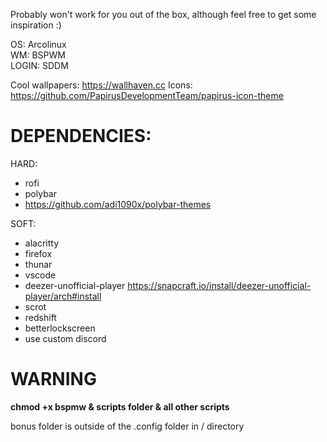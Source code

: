 Probably won't work for you out of the box, although feel free to get some inspiration :)

OS: Arcolinux  
WM: BSPWM  
LOGIN: SDDM

Cool wallpapers: https://wallhaven.cc
Icons: https://github.com/PapirusDevelopmentTeam/papirus-icon-theme

# DEPENDENCIES:

HARD:
- rofi
- polybar
- https://github.com/adi1090x/polybar-themes

SOFT:
- alacritty
- firefox
- thunar
- vscode
- deezer-unofficial-player https://snapcraft.io/install/deezer-unofficial-player/arch#install
- scrot
- redshift
- betterlockscreen
- use custom discord

# WARNING
**chmod +x bspmw & scripts folder & all other scripts**

bonus folder is outside of the .config folder in / directory
